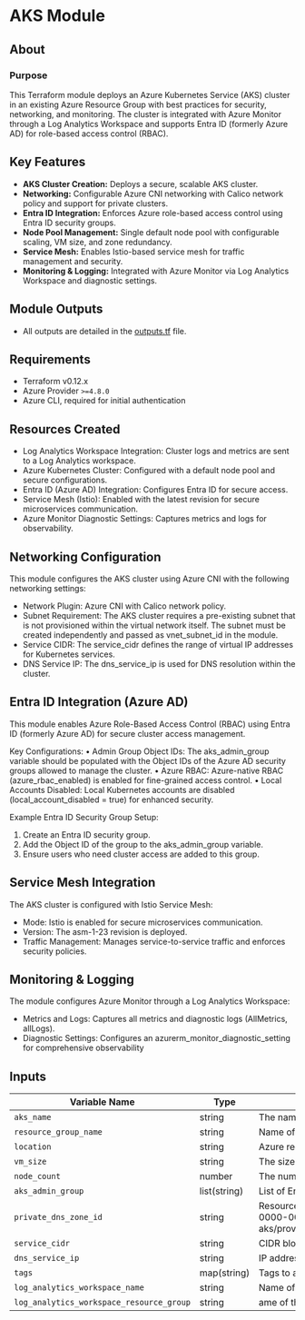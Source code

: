 # AKS Module

## About

### Purpose
This Terraform module deploys an Azure Kubernetes Service (AKS) cluster in an existing Azure Resource Group with best practices for security, networking, and monitoring.
The cluster is integrated with Azure Monitor through a Log Analytics Workspace and supports Entra ID (formerly Azure AD) for role-based access control (RBAC).

## Key Features
- **AKS Cluster Creation:** Deploys a secure, scalable AKS cluster.
- **Networking:** Configurable Azure CNI networking with Calico network policy and support for private clusters.
- **Entra ID Integration:** Enforces Azure role-based access control using Entra ID security groups.
- **Node Pool Management:** Single default node pool with configurable scaling, VM size, and zone redundancy.
- **Service Mesh:** Enables Istio-based service mesh for traffic management and security.
- **Monitoring & Logging:** Integrated with Azure Monitor via Log Analytics Workspace and diagnostic settings.

## Module Outputs
- All outputs are detailed in the [outputs.tf](./outputs.tf) file.

## Requirements
- Terraform v0.12.x
- Azure Provider `>=4.8.0`
- Azure CLI, required for initial authentication

## Resources Created
- Log Analytics Workspace Integration: Cluster logs and metrics are sent to a Log Analytics workspace.
- Azure Kubernetes Cluster: Configured with a default node pool and secure configurations.
- Entra ID (Azure AD) Integration: Configures Entra ID for secure access.
- Service Mesh (Istio): Enabled with the latest revision for secure microservices communication.
- Azure Monitor Diagnostic Settings: Captures metrics and logs for observability.


## Networking Configuration
This module configures the AKS cluster using Azure CNI with the following networking settings:
- Network Plugin: Azure CNI with Calico network policy.
- Subnet Requirement: The AKS cluster requires a pre-existing subnet that is not provisioned within the virtual network itself. The subnet must be created independently and passed as vnet_subnet_id in the module.
- Service CIDR: The service_cidr defines the range of virtual IP addresses for Kubernetes services.
- DNS Service IP: The dns_service_ip is used for DNS resolution within the cluster.

## Entra ID Integration (Azure AD)
This module enables Azure Role-Based Access Control (RBAC) using Entra ID (formerly Azure AD) for secure cluster access management.

Key Configurations:
•	Admin Group Object IDs: The aks_admin_group variable should be populated with the Object IDs of the Azure AD security groups allowed to manage the cluster.
•	Azure RBAC: Azure-native RBAC (azure_rbac_enabled) is enabled for fine-grained access control.
•	Local Accounts Disabled: Local Kubernetes accounts are disabled (local_account_disabled = true) for enhanced security.

Example Entra ID Security Group Setup:
1.	Create an Entra ID security group.
2.	Add the Object ID of the group to the aks_admin_group variable.
3.	Ensure users who need cluster access are added to this group.

## Service Mesh Integration

The AKS cluster is configured with Istio Service Mesh:
- Mode: Istio is enabled for secure microservices communication.
- Version: The asm-1-23 revision is deployed.
- Traffic Management: Manages service-to-service traffic and enforces security policies.

## Monitoring & Logging
The module configures Azure Monitor through a Log Analytics Workspace:
- Metrics and Logs: Captures all metrics and diagnostic logs (AllMetrics, allLogs).
- Diagnostic Settings: Configures an azurerm_monitor_diagnostic_setting for comprehensive observability

## Inputs
Variable Name | Type | Description                                         | Required | Default Value
--- | --- |-----------------------------------------------------|----------| ---
`aks_name`| string| The name of the AKS cluster.                        | Yes      | N/A
`resource_group_name` | string | Name of the existing resource group.                | Yes      | N/A
`location` | string | Azure region for resource deployment.               | Yes      | N/A
`vm_size` | string | The size of the VMs in the node pool.               | Yes      | Standard_DS2_v2
`node_count` | number | The number of nodes in the node pool.               | Yes      | 3
`aks_admin_group` | list(string) | List of Entra ID group object IDs for cluster admin. | Yes      | N/A
`private_dns_zone_id` | string | Resource ID of the private DNS zone, e.g., /subscriptions/00000000-0000-0000-0000-000000000000/resourceGroups/rg-aks/providers/Microsoft.Network/privateDnsZones/privatelink.westus2.azmk8s.io.                   | Yes      | N/A
`service_cidr` | string | CIDR block for the Kubernetes services | Yes      | N/A
`dns_service_ip` | string | IP address for DNS resolution within the cluster | Yes      | N/A
`tags` | map(string) | Tags to apply to all resources | Yes      | N/A
`log_analytics_workspace_name` | string | Name of the Log Analytics workspace for monitoring and logging. | Yes      | N/A
`log_analytics_workspace_resource_group` | string | ame of the resource group where the Log Analytics workspace is located. | Yes      | N/A
